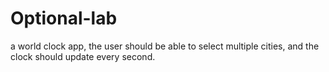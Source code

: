 # Optional-lab
a world clock app, the user should be able to select multiple cities, and the clock should update every second.
